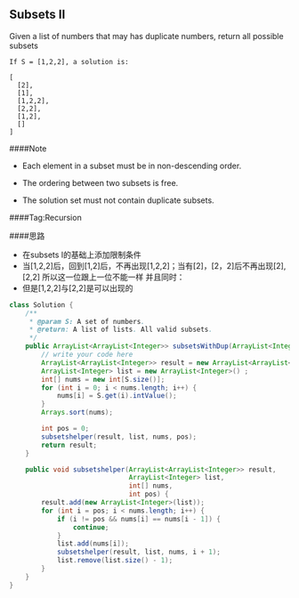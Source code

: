 ## Subsets II

Given a list of numbers that may has duplicate numbers, return all possible subsets

	If S = [1,2,2], a solution is:

	[
	  [2],
	  [1],
	  [1,2,2],
	  [2,2],
	  [1,2],
	  []
	]

####Note
- Each element in a subset must be in non-descending order.

- The ordering between two subsets is free.

- The solution set must not contain duplicate subsets.

####Tag:Recursion

####思路
- 在subsets I的基础上添加限制条件
- 当[1,2,2]后，回到[1,2]后，不再出现[1,2,2]；当有[2]，[2，2]后不再出现[2],[2,2] 所以这一位跟上一位不能一样 并且同时：
- 但是[1,2,2]与[2,2]是可以出现的

```java
class Solution {
    /**
     * @param S: A set of numbers.
     * @return: A list of lists. All valid subsets.
     */
    public ArrayList<ArrayList<Integer>> subsetsWithDup(ArrayList<Integer> S) {
		// write your code here
		ArrayList<ArrayList<Integer>> result = new ArrayList<ArrayList<Integer>>();
		ArrayList<Integer> list = new ArrayList<Integer>() ;
		int[] nums = new int[S.size()];
		for (int i = 0; i < nums.length; i++) {
			nums[i] = S.get(i).intValue();
		}
		Arrays.sort(nums);

		int pos = 0;
		subsetshelper(result, list, nums, pos);
		return result;
	}

	public void subsetshelper(ArrayList<ArrayList<Integer>> result,
	                          ArrayList<Integer> list,
	                          int[] nums,
	                          int pos) {
		result.add(new ArrayList<Integer>(list));
		for (int i = pos; i < nums.length; i++) {
			if (i != pos && nums[i] == nums[i - 1]) {
				continue;
			}
			list.add(nums[i]);
			subsetshelper(result, list, nums, i + 1);
			list.remove(list.size() - 1);
		}
	}
}
```
